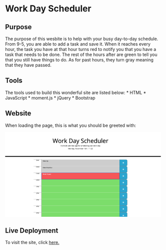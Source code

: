 # Work Day Scheduler 


## Purpose
The purpose of this wesbite is to help with your busy day-to-day schedule. From 9-5, you are able to add a task and save it. When it reaches every hour, the task you have at that hour turns red to notify you that you have a task that needs to be done. The rest of the hours after are  green to tell you that you still have things to do. As for past hours, they turn gray meaning that they have passed. 

## Tools 
The tools used to build this wonderful site are listed below: 
    * HTML
    * JavaScript
    * moment.js
    * jQuery
    * Bootstrap

## Website 
When loading the page, this is what you should be greeted with:  

![work-schedule](./Develop/assets/img/work-schedule.png)

## Live Deployment
To visit the site, click [here.](https://veroli-mart.github.io/work-schedule/)
